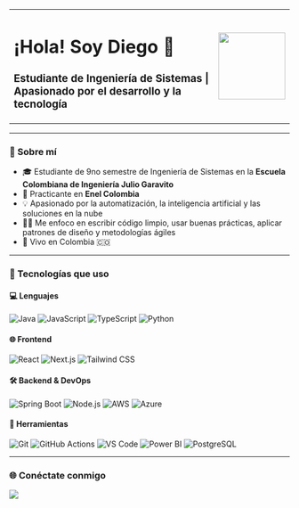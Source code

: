 <!-- Encabezado con imagen decorativa -->
<div align="center">
  <table>
    <tr>
      <td>
        <h1>¡Hola! Soy Diego 👋</h1>
        <h3>Estudiante de Ingeniería de Sistemas | Apasionado por el desarrollo y la tecnología</h3>
      </td>
      <td>
        <img src="https://media.giphy.com/media/FoVzfcqCDSb7zCynOp/giphy.gif" width="120"/>
      </td>
    </tr>
  </table>
</div>

---

### 💬 Sobre mí

- 🎓 Estudiante de 9no semestre de Ingeniería de Sistemas en la **Escuela Colombiana de Ingeniería Julio Garavito**  
- 💼 Practicante en **Enel Colombia**  
- 💡 Apasionado por la automatización, la inteligencia artificial y las soluciones en la nube  
- 👨‍💻 Me enfoco en escribir código limpio, usar buenas prácticas, aplicar patrones de diseño y metodologías ágiles  
- 📍 Vivo en Colombia 🇨🇴  

---

### 🚀 Tecnologías que uso

#### 💻 Lenguajes  
![Java](https://img.shields.io/badge/Java-ED8B00?style=for-the-badge&logo=java&logoColor=white)
![JavaScript](https://img.shields.io/badge/JavaScript-F7DF1E?style=for-the-badge&logo=javascript&logoColor=black)
![TypeScript](https://img.shields.io/badge/TypeScript-007ACC?style=for-the-badge&logo=typescript&logoColor=white)
![Python](https://img.shields.io/badge/Python-3776AB?style=for-the-badge&logo=python&logoColor=white)

#### 🌐 Frontend  
![React](https://img.shields.io/badge/React-20232A?style=for-the-badge&logo=react&logoColor=61DAFB)
![Next.js](https://img.shields.io/badge/Next.js-000000?style=for-the-badge&logo=nextdotjs&logoColor=white)
![Tailwind CSS](https://img.shields.io/badge/Tailwind-06B6D4?style=for-the-badge&logo=tailwindcss&logoColor=white)

#### 🛠 Backend & DevOps  
![Spring Boot](https://img.shields.io/badge/Spring%20Boot-6DB33F?style=for-the-badge&logo=springboot&logoColor=white)
![Node.js](https://img.shields.io/badge/Node.js-339933?style=for-the-badge&logo=nodedotjs&logoColor=white)
![AWS](https://img.shields.io/badge/AWS-FF9900?style=for-the-badge&logo=amazonaws&logoColor=white)
![Azure](https://img.shields.io/badge/Microsoft_Azure-0078D4?style=for-the-badge&logo=microsoftazure&logoColor=white)

#### 🧰 Herramientas  
![Git](https://img.shields.io/badge/Git-F05032?style=for-the-badge&logo=git&logoColor=white)
![GitHub Actions](https://img.shields.io/badge/GitHub%20Actions-2088FF?style=for-the-badge&logo=githubactions&logoColor=white)
![VS Code](https://img.shields.io/badge/VS%20Code-007ACC?style=for-the-badge&logo=visualstudiocode&logoColor=white)
![Power BI](https://img.shields.io/badge/PowerBI-F2C811?style=for-the-badge&logo=powerbi&logoColor=black)
![PostgreSQL](https://img.shields.io/badge/PostgreSQL-336791?style=for-the-badge&logo=postgresql&logoColor=white)

---

### 🌐 Conéctate conmigo

<p align="left">
  <a href="www.linkedin.com/in/diegochicuazuque" target="_blank">
    <img src="https://img.shields.io/badge/LinkedIn-%230077B5.svg?style=for-the-badge&logo=linkedin&logoColor=white"/>
  </a>
</p>
